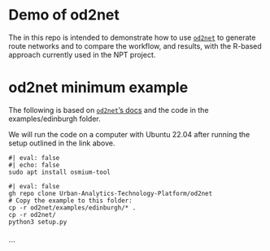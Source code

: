 # Demo of od2net


The in this repo is intended to demonstrate how to use
[`od2net`](https://github.com/Urban-Analytics-Technology-Platform/od2net)
to generate route networks and to compare the workflow, and results,
with the R-based approach currently used in the NPT project.

# od2net minimum example

The following is based on [`od2net`’s
docs](https://github.com/Urban-Analytics-Technology-Platform/od2net/blob/main/docs/tutorial_examples.md#running-the-edinburgh-example)
and the code in the examples/edinburgh folder.

We will run the code on a computer with Ubuntu 22.04 after running the
setup outlined in the link above.

``` {bash}
#| eval: false
#| echo: false
sudo apt install osmium-tool
```

``` {bash}
#| eval: false
gh repo clone Urban-Analytics-Technology-Platform/od2net
# Copy the example to this folder:
cp -r od2net/examples/edinburgh/* .
cp -r od2net/
python3 setup.py
```

``` {bash}
```

\`\`\`
